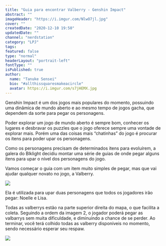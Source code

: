 ```yaml
---
title: "Guia para encontrar Valberry - Genshin Impact"
abstract: ""
imageHeader: "https://i.imgur.com/NlwO7jl.jpg"
cover: ""
createdDate: "2020-12-10 19:50"
updatedDate: ""
channel: "nerdstation"
category: "LPJ"
tags:
featured: false
type: "normal"
headerLayout: "portrait-left"
fontType: ""
isPublished: true
author:
  name: "Tanuke Sensei"
  bio: "#allthissquaresmakeacircle"
  avatar: https://i.imgur.com/s7jHEMX.jpg
---
```


Genshin Impact é um dos jogos mais populares do momento, possuindo uma dinâmica de mundo aberto e ao mesmo tempo de jogos gacha, que dependem da sorte para pegar os personagens.

Poder explorar um jogo de mundo aberto é sempre bom, conhecer os lugares e desbravar os puzzles que o jogo oferece sempre uma vontade de explorar mais. Porém uma das coisas mais “chatinhas” do jogo é procurar os itens para poder upar os personagens.

Como os personagens precisam de determinados itens para evoluírem, a galera do Blklight decidiu montar uma série de guias de onde pegar alguns itens para upar o nível dos personagens do jogo.

Vamos começar o guia com um item muito simples de pegar, mas que vai ajudar qualquer novato no jogo, a Valberry.

<img src="https://i.imgur.com/asiabpk.jpg" class="img-fluid mb-4">

Ela é utilizada para upar duas personagens que todos os jogadores irão pegar: Noelle e Lisa.

Todas as valberrys estão na parte superior direita do mapa, o que facilita a coleta. Seguindo a ordem da imagem 2, o jogador poderá pegar as valbarrys sem muita dificuldade, e diminuindo a chance de se perder. Ao terminar, você terá colhido todas as valberry disponíveis no momento, sendo necessário esperar seu respaw.

<img src="https://i.imgur.com/onNe4Ug.jpg" class="img-fluid mb-4">

<!-- <img src="https://scontent.fpet4-1.fna.fbcdn.net/v/t1.0-9/119666223_769789693595927_5075852023088274328_o.jpg?_nc_cat=103&ccb=2&_nc_sid=730e14&_nc_eui2=AeE1-ZPzAcwgWzWZxdNitTJX7jxjuxBfHlzuPGO7EF8eXDPyM4dNrChAAxXU6sf8bgCvDs9_Z3sUCT_6LOUOkWkl&_nc_ohc=QVCW7DeX-o4AX_WdbP-&_nc_ht=scontent.fpet4-1.fna&oh=99f437fd2c83077a8a10da068cf3eb8b&oe=5FC4E07C" class="img-fluid my-3"> -->

